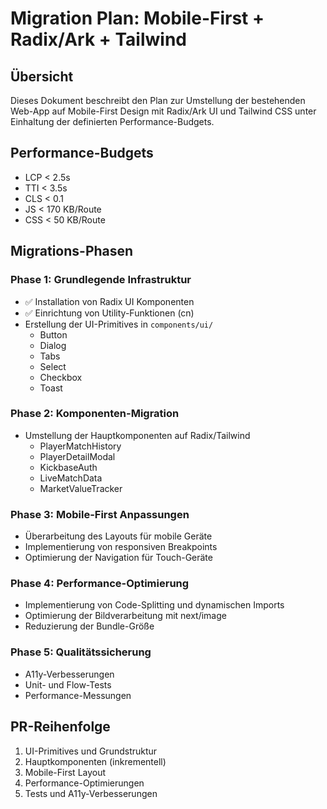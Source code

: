 # Migration Plan: Mobile-First + Radix/Ark + Tailwind

## Übersicht
Dieses Dokument beschreibt den Plan zur Umstellung der bestehenden Web-App auf Mobile-First Design mit Radix/Ark UI und Tailwind CSS unter Einhaltung der definierten Performance-Budgets.

## Performance-Budgets
- LCP < 2.5s
- TTI < 3.5s
- CLS < 0.1
- JS < 170 KB/Route
- CSS < 50 KB/Route

## Migrations-Phasen

### Phase 1: Grundlegende Infrastruktur
- ✅ Installation von Radix UI Komponenten
- ✅ Einrichtung von Utility-Funktionen (cn)
- Erstellung der UI-Primitives in `components/ui/`
  - Button
  - Dialog
  - Tabs
  - Select
  - Checkbox
  - Toast

### Phase 2: Komponenten-Migration
- Umstellung der Hauptkomponenten auf Radix/Tailwind
  - PlayerMatchHistory
  - PlayerDetailModal
  - KickbaseAuth
  - LiveMatchData
  - MarketValueTracker

### Phase 3: Mobile-First Anpassungen
- Überarbeitung des Layouts für mobile Geräte
- Implementierung von responsiven Breakpoints
- Optimierung der Navigation für Touch-Geräte

### Phase 4: Performance-Optimierung
- Implementierung von Code-Splitting und dynamischen Imports
- Optimierung der Bildverarbeitung mit next/image
- Reduzierung der Bundle-Größe

### Phase 5: Qualitätssicherung
- A11y-Verbesserungen
- Unit- und Flow-Tests
- Performance-Messungen

## PR-Reihenfolge
1. UI-Primitives und Grundstruktur
2. Hauptkomponenten (inkrementell)
3. Mobile-First Layout
4. Performance-Optimierungen
5. Tests und A11y-Verbesserungen